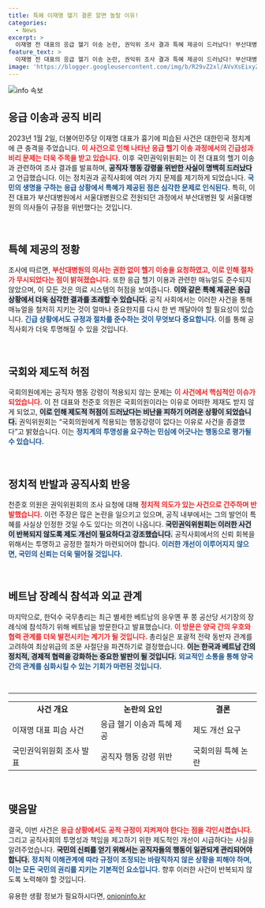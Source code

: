 ```yaml
---
title: 특혜 이재명 헬기 결론 알면 놀랄 이유!
categories:
  - News
excerpt: >
  이재명 전 대표의 응급 헬기 이송 논란, 권익위 조사 결과 특혜 제공이 드러났다! 부산대병원 소속 의료진과 소방본부 직원의 행동강령 위반이 확인된 가운데, 국회의원인 천준호 의원은 제재 없이 사건이 종결되어 제도적 허점이 도마에 올랐다. 클릭해서 더 알아보세요!
feature_text: >
  이재명 전 대표의 응급 헬기 이송 논란, 권익위 조사 결과 특혜 제공이 드러났다! 부산대병원 소속 의료진과 소방본부 직원의 행동강령 위반이 확인된 가운데, 국회의원인 천준호 의원은 제재 없이 사건이 종결되어 제도적 허점이 도마에 올랐다. 클릭해서 더 알아보세요!
image: 'https://blogger.googleusercontent.com/img/b/R29vZ2xl/AVvXsEixyZcFfHzMRdzZMjFBmAUKJYCLCGyLL1o632UiGVXcaFdKo_bkvkuCioo0uUKlGfBVcT3P84aROyZIXSBEx3Aw5nCQ3pTgDom1WDC4m8eifvWiAmWEEVb4x6G_l8C0QH225ldMjyaFvpxGEBGNO37VmDTDMHGhJPq73UglMfDca1-0aw/s1600/blogspot.png'
---
```


<p><img src="https://blogger.googleusercontent.com/img/b/R29vZ2xl/AVvXsEixyZcFfHzMRdzZMjFBmAUKJYCLCGyLL1o632UiGVXcaFdKo_bkvkuCioo0uUKlGfBVcT3P84aROyZIXSBEx3Aw5nCQ3pTgDom1WDC4m8eifvWiAmWEEVb4x6G_l8C0QH225ldMjyaFvpxGEBGNO37VmDTDMHGhJPq73UglMfDca1-0aw/s1600/blogspot.png" alt="info 속보" /></p>

<h2 data-ke-size="size26">응급 이송과 공직 비리</h2>  

<p data-ke-size="size16">2023년 1월 2일, 더불어민주당 이재명 대표가 흉기에 피습된 사건은 대한민국 정치계에 큰 충격을 주었습니다. <b><span style="color: #ee2323;">이 사건으로 인해 나타난 응급 헬기 이송 과정에서의 긴급성과 비리 문제는 더욱 주목을 받고 있습니다.</span></b> 이후 국민권익위원회는 이 전 대표의 헬기 이송과 관련하여 조사 결과를 발표하며, <b><span style="background-color: #21538527;">공직자 행동 강령을 위반한 사실이 명백히 드러났다</span></b>고 언급했습니다. 이는 정치권과 공직사회에 여러 가지 문제를 제기하게 되었습니다. <b><span style="color: #1a5490;">국민의 생명을 구하는 응급 상황에서 특혜가 제공된 점은 심각한 문제로 인식된다.</span></b> 특히, 이 전 대표가 부산대병원에서 서울대병원으로 전원되던 과정에서 부산대병원 및 서울대병원의 의사들이 규정을 위반했다는 것입니다. </p>  

<p data-ke-size="size16">&nbsp;</p>  

<h2 data-ke-size="size26">특혜 제공의 정황</h2>  

<p data-ke-size="size16">조사에 따르면, <b><span style="color: #ee2323;">부산대병원의 의사는 권한 없이 헬기 이송을 요청하였고, 이로 인해 절차가 무시되었다는 점이 밝혀졌습니다.</span></b> 또한 응급 헬기 이용과 관련한 매뉴얼도 준수되지 않았으며, 이 모든 것은 의료 시스템의 허점을 보여줍니다. <b><span style="background-color: #21538527;">이와 같은 특혜 제공은 응급 상황에서 더욱 심각한 결과를 초래할 수 있습니다.</span></b> 공직 사회에서는 이러한 사건을 통해 매뉴얼을 철저히 지키는 것이 얼마나 중요한지를 다시 한 번 깨달아야 할 필요성이 있습니다. <b><span style="color: #1a5490;">긴급 상황에서도 규정과 절차를 준수하는 것이 무엇보다 중요합니다.</span></b> 이를 통해 공직사회가 더욱 투명해질 수 있을 것입니다. </p>  

<p data-ke-size="size16">&nbsp;</p>  

<h2 data-ke-size="size26">국회와 제도적 허점</h2>  

<p data-ke-size="size16">국회의원에게는 공직자 행동 강령이 적용되지 않는 문제는 <b><span style="color: #ee2323;">이 사건에서 핵심적인 이슈가 되었습니다.</span></b> 이 전 대표와 천준호 의원은 국회의원이라는 이유로 어떠한 제재도 받지 않게 되었고, <b><span style="background-color: #21538527;">이로 인해 제도적 허점이 드러났다는 비난을 피하기 어려운 상황이 되었습니다.</span></b> 권익위원회는 “국회의원에게 적용되는 행동강령이 없다는 이유로 사건을 종결했다”고 밝혔습니다. 이는 <b><span style="color: #1a5490;">정치계의 투명성을 요구하는 민심에 어긋나는 행동으로 평가될 수 있습니다.</span></b> </p>  

<p data-ke-size="size16">&nbsp;</p>  

<h2 data-ke-size="size26">정치적 반발과 공직사회 반응</h2>  

<p data-ke-size="size16">천준호 의원은 권익위원회의 조사 요청에 대해 <b><span style="color: #ee2323;">정치적 의도가 있는 사건으로 간주하며 반발했습니다.</span></b> 이런 주장은 많은 논란을 일으키고 있으며, 공직 내부에서는 그의 발언이 특혜를 사실상 인정한 것일 수도 있다는 의견이 나옵니다. <b><span style="background-color: #21538527;">국민권익위원회는 이러한 사건이 반복되지 않도록 제도 개선이 필요하다고 강조했습니다.</span></b> 공직사회에서의 신뢰 회복을 위해서는 투명하고 공정한 절차가 마련되어야 합니다. <b><span style="color: #1a5490;">이러한 개선이 이루어지지 않으면, 국민의 신뢰는 더욱 떨어질 것입니다.</span></b> </p>  

<p data-ke-size="size16">&nbsp;</p>  

<h2 data-ke-size="size26">베트남 장례식 참석과 외교 관계</h2>  

<p data-ke-size="size16">마지막으로, 한덕수 국무총리는 최근 별세한 베트남의 응우옌 푸 쫑 공산당 서기장의 장례식에 참석하기 위해 베트남을 방문한다고 발표했습니다. <b><span style="color: #ee2323;">이 방문은 양국 간의 우호와 협력 관계를 더욱 발전시키는 계기가 될 것입니다.</span></b> 총리실은 포괄적 전략 동반자 관계를 고려하여 최상위급의 조문 사절단을 파견하기로 결정했습니다. <b><span style="background-color: #21538527;">이는 한국과 베트남 간의 정치적, 경제적 협력을 강화하는 중요한 발판이 될 것입니다.</span></b> <b><span style="color: #1a5490;">외교적인 소통을 통해 양국 간의 관계를 심화시킬 수 있는 기회가 마련된 것입니다.</span></b> </p>  

<p data-ke-size="size16">&nbsp;</p>  

<hr />  

<table style="width: 100%; border-collapse: collapse;">  
  <tr>  
    <td style="text-align: center; height: 17px;"><b>사건 개요</b></td>  
    <td style="text-align: center; height: 17px;"><b>논란의 요인</b></td>  
    <td style="text-align: center; height: 17px;"><b>결론</b></td>  
  </tr>  
  <tr>  
    <td style="height: 50px;">이재명 대표 피습 사건</td>  
    <td style="height: 50px;">응급 헬기 이송과 특혜 제공</td>  
    <td style="height: 50px;">제도 개선 요구</td>  
  </tr>  
  <tr>  
    <td style="height: 50px;">국민권익위원회 조사 발표</td>  
    <td style="height: 50px;">공직자 행동 강령 위반</td>  
    <td style="height: 50px;">국회의원 특혜 논란</td>  
  </tr>  
</table>  

<p data-ke-size="size16">&nbsp;</p>  

<h2 data-ke-size="size26">맺음말</h2>  

<p data-ke-size="size16">결국, 이번 사건은 <b><span style="color: #ee2323;">응급 상황에서도 공적 규정이 지켜져야 한다는 점을 각인시켰습니다.</span></b> 그리고 공직사회의 투명성과 책임을 제고하기 위한 제도적인 개선이 시급하다는 사실을 알려주었습니다. <b><span style="background-color: #21538527;">국민의 신뢰를 얻기 위해서는 공직자들의 행동이 일관되게 관리되어야 합니다.</span></b> <b><span style="color: #1a5490;">정치적 이해관계에 따라 규정이 조정되는 바람직하지 않은 상황을 피해야 하며, 이는 모든 국민의 권리를 지키는 기본적인 요소입니다.</span></b> 향후 이러한 사건이 반복되지 않도록 노력해야 할 것입니다.  </p>
유용한 생활 정보가 필요하시다면, <a href="https://onioninfo.kr" rel="dofollow">onioninfo.kr</a>


